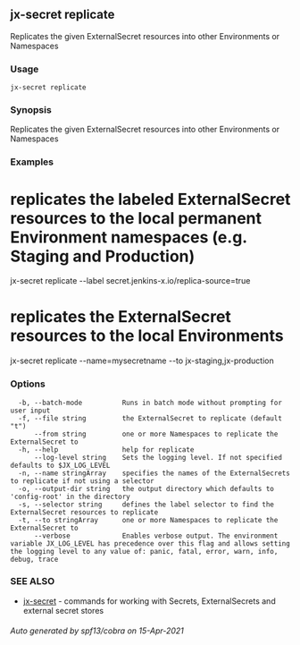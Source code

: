 ## jx-secret replicate

Replicates the given ExternalSecret resources into other Environments or Namespaces

### Usage

```
jx-secret replicate
```

### Synopsis

Replicates the given ExternalSecret resources into other Environments or Namespaces

### Examples

  # replicates the labeled ExternalSecret resources to the local permanent Environment namespaces (e.g. Staging and Production)
  jx-secret replicate --label secret.jenkins-x.io/replica-source=true
  
  # replicates the ExternalSecret resources to the local Environments
  jx-secret replicate --name=mysecretname --to jx-staging,jx-production

### Options

```
  -b, --batch-mode          Runs in batch mode without prompting for user input
  -f, --file string         the ExternalSecret to replicate (default "t")
      --from string         one or more Namespaces to replicate the ExternalSecret to
  -h, --help                help for replicate
      --log-level string    Sets the logging level. If not specified defaults to $JX_LOG_LEVEL
  -n, --name stringArray    specifies the names of the ExternalSecrets to replicate if not using a selector
  -o, --output-dir string   the output directory which defaults to 'config-root' in the directory
  -s, --selector string     defines the label selector to find the ExternalSecret resources to replicate
  -t, --to stringArray      one or more Namespaces to replicate the ExternalSecret to
      --verbose             Enables verbose output. The environment variable JX_LOG_LEVEL has precedence over this flag and allows setting the logging level to any value of: panic, fatal, error, warn, info, debug, trace
```

### SEE ALSO

* [jx-secret](jx-secret.md)	 - commands for working with Secrets, ExternalSecrets and external secret stores

###### Auto generated by spf13/cobra on 15-Apr-2021
